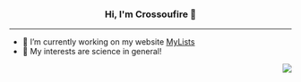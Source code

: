 <h3 align="center"> Hi, I'm Crossoufire 👋 </h3>

---
- 🔭 I’m currently working on my website [MyLists](https://github.com/crossoufire/MyLists)
- 🌱 My interests are science in general!

<img align="right" src="https://github-readme-stats-phi-umber.vercel.app/api/top-langs/?username=crossoufire&theme=radical&hide_border=true&size_weight=0.5&count_weight=0.5&count_private=true&langs_count=8&layout=compact">
